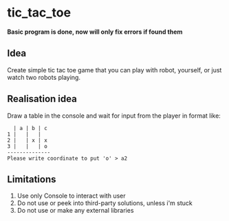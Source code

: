 # tic_tac_toe

**Basic program is done, now will only fix errors if found them**

## Idea

Create simple tic tac toe game that you can play with robot, yourself, or just watch two robots playing.

## Realisation idea


Draw a table in the console and wait for input from the player in format like:

```
  | a | b | c 
1 |   |   |   
2 |   | x | x 
3 |   |   | o 
--------------
Please write coordinate to put 'o' > a2
```

## Limitations

1. Use only Console to interact with user
2. Do not use or peek into third-party solutions, unless i'm stuck
3. Do not use or make any external libraries
